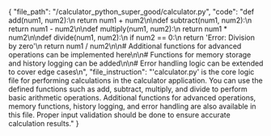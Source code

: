 {
  "file_path": "/calculator_python_super_good/calculator.py",
  "code": "def add(num1, num2):\n    return num1 + num2\n\ndef subtract(num1, num2):\n    return num1 - num2\n\ndef multiply(num1, num2):\n    return num1 * num2\n\ndef divide(num1, num2):\n    if num2 == 0:\n        return 'Error: Division by zero'\n    return num1 / num2\n\n# Additional functions for advanced operations can be implemented here\n\n# Functions for memory storage and history logging can be added\n\n# Error handling logic can be extended to cover edge cases\n",
  "file_instruction": "'calculator.py' is the core logic file for performing calculations in the calculator application. You can use the defined functions such as add, subtract, multiply, and divide to perform basic arithmetic operations. Additional functions for advanced operations, memory functions, history logging, and error handling are also available in this file. Proper input validation should be done to ensure accurate calculation results."
}